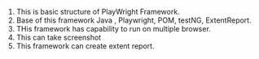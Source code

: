1. This is basic structure of PlayWright Framework.
2. Base of this framework Java , Playwright, POM, testNG, ExtentReport. 
2. THis framework has capability to run on multiple browser.
3. This can take screenshot
4. This framework can create extent report. 
